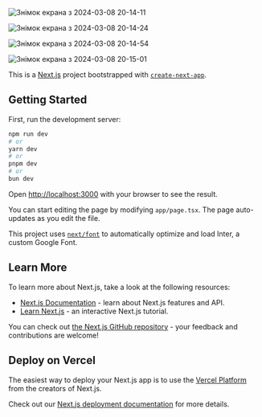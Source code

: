![Знімок екрана з 2024-03-08 20-14-11](https://github.com/user-attachments/assets/12931b50-8530-42f1-86d1-2665d15c22b8)

![Знімок екрана з 2024-03-08 20-14-24](https://github.com/user-attachments/assets/37eacbc6-e0e4-40b5-9e1a-3a3aac7206f6)


![Знімок екрана з 2024-03-08 20-14-54](https://github.com/user-attachments/assets/4ae315be-1e19-438b-936b-192280b263bb)

![Знімок екрана з 2024-03-08 20-15-01](https://github.com/user-attachments/assets/c5f77e7c-b985-47d2-aed5-f342fa6c543d)






This is a [Next.js](https://nextjs.org/) project bootstrapped with [`create-next-app`](https://github.com/vercel/next.js/tree/canary/packages/create-next-app).

## Getting Started

First, run the development server:

```bash
npm run dev
# or
yarn dev
# or
pnpm dev
# or
bun dev
```

Open [http://localhost:3000](http://localhost:3000) with your browser to see the result.

You can start editing the page by modifying `app/page.tsx`. The page auto-updates as you edit the file.

This project uses [`next/font`](https://nextjs.org/docs/basic-features/font-optimization) to automatically optimize and load Inter, a custom Google Font.

## Learn More

To learn more about Next.js, take a look at the following resources:

- [Next.js Documentation](https://nextjs.org/docs) - learn about Next.js features and API.
- [Learn Next.js](https://nextjs.org/learn) - an interactive Next.js tutorial.

You can check out [the Next.js GitHub repository](https://github.com/vercel/next.js/) - your feedback and contributions are welcome!

## Deploy on Vercel

The easiest way to deploy your Next.js app is to use the [Vercel Platform](https://vercel.com/new?utm_medium=default-template&filter=next.js&utm_source=create-next-app&utm_campaign=create-next-app-readme) from the creators of Next.js.

Check out our [Next.js deployment documentation](https://nextjs.org/docs/deployment) for more details.
